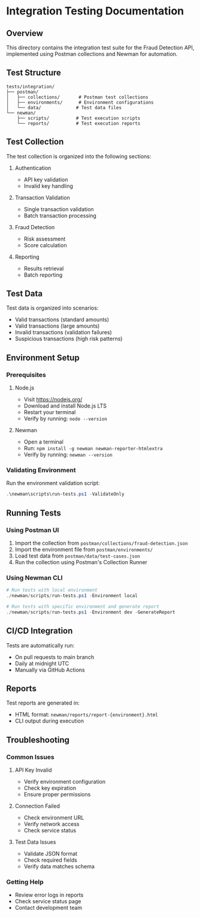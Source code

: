 # Integration Testing Documentation

## Overview
This directory contains the integration test suite for the Fraud Detection API, implemented using Postman collections and Newman for automation.

## Test Structure
```
tests/integration/
├── postman/
│   ├── collections/       # Postman test collections
│   ├── environments/      # Environment configurations
│   └── data/             # Test data files
└── newman/
    ├── scripts/          # Test execution scripts
    └── reports/          # Test execution reports
```

## Test Collection
The test collection is organized into the following sections:

1. Authentication
   - API key validation
   - Invalid key handling

2. Transaction Validation
   - Single transaction validation
   - Batch transaction processing

3. Fraud Detection
   - Risk assessment
   - Score calculation

4. Reporting
   - Results retrieval
   - Batch reporting

## Test Data
Test data is organized into scenarios:
- Valid transactions (standard amounts)
- Valid transactions (large amounts)
- Invalid transactions (validation failures)
- Suspicious transactions (high risk patterns)

## Environment Setup

### Prerequisites

1. Node.js
   - Visit https://nodejs.org/
   - Download and install Node.js LTS
   - Restart your terminal
   - Verify by running: `node --version`

2. Newman
   - Open a terminal
   - Run: `npm install -g newman newman-reporter-htmlextra`
   - Verify by running: `newman --version`

### Validating Environment

Run the environment validation script:
```powershell
.\newman\scripts\run-tests.ps1 -ValidateOnly
```

## Running Tests

### Using Postman UI
1. Import the collection from `postman/collections/fraud-detection.json`
2. Import the environment file from `postman/environments/`
3. Load test data from `postman/data/test-cases.json`
4. Run the collection using Postman's Collection Runner

### Using Newman CLI
```powershell
# Run tests with local environment
./newman/scripts/run-tests.ps1 -Environment local

# Run tests with specific environment and generate report
./newman/scripts/run-tests.ps1 -Environment dev -GenerateReport
```

## CI/CD Integration
Tests are automatically run:
- On pull requests to main branch
- Daily at midnight UTC
- Manually via GitHub Actions

## Reports
Test reports are generated in:
- HTML format: `newman/reports/report-{environment}.html`
- CLI output during execution

## Troubleshooting

### Common Issues
1. API Key Invalid
   - Verify environment configuration
   - Check key expiration
   - Ensure proper permissions

2. Connection Failed
   - Check environment URL
   - Verify network access
   - Check service status

3. Test Data Issues
   - Validate JSON format
   - Check required fields
   - Verify data matches schema

### Getting Help
- Review error logs in reports
- Check service status page
- Contact development team